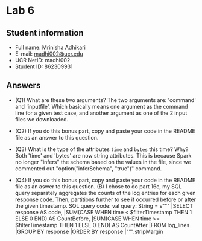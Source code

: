 # Lab 6

## Student information

* Full name: Mrinisha Adhikari
* E-mail: madhi002@ucr.edu
* UCR NetID: madhi002
* Student ID: 862309931

## Answers

* (Q1) What are these two arguments?
The two arguments are: 'command' and 'inputfile'. Which basically means one argument as  the command line for a given test case, and another argument as one of the 2 input files we downloaded.

* (Q2) If you do this bonus part, copy and paste your code in the README file as an answer to this question.

* (Q3) What is the type of the attributes `time` and `bytes` this time? Why?
Both 'time' and 'bytes' are now string attributes. This is because Spark no longer "infers" the schema based on the values in the file, since we commented out "option("inferSchema", "true")" command. 

* (Q4) If you do this bonus part, copy and paste your code in the README file as an aswer to this question.
(B) I chose to do part 16c, my SQL query separately aggregates the counts of the log entries for each given response code. Then, partitions further to see if occurred before or after the given timestamp.
SQL query code:
  val query: String =
  s"""
  |SELECT response AS code,
  |SUM(CASE WHEN time < $filterTimestamp THEN 1 ELSE 0 END) AS CountBefore,
  |SUM(CASE WHEN time >= $filterTimestamp THEN 1 ELSE 0 END) AS CountAfter
  |FROM log_lines
  |GROUP BY response
  |ORDER BY response
  |""".stripMargin